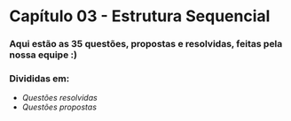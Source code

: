 # Capítulo 03 - Estrutura Sequencial
### Aqui estão as 35 questões, propostas e resolvidas, feitas pela nossa equipe :)
### Divididas em:
* *Questões resolvidas*
* *Questões propostas*

